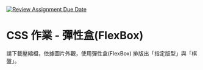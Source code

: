 [![Review Assignment Due Date](https://classroom.github.com/assets/deadline-readme-button-22041afd0340ce965d47ae6ef1cefeee28c7c493a6346c4f15d667ab976d596c.svg)](https://classroom.github.com/a/wHBmwU6o)
# CSS 作業 - 彈性盒(FlexBox)

請下載壓縮檔，依據圖片外觀，使用彈性盒(FlexBox) 排版出「指定版型」與「棋盤」。
